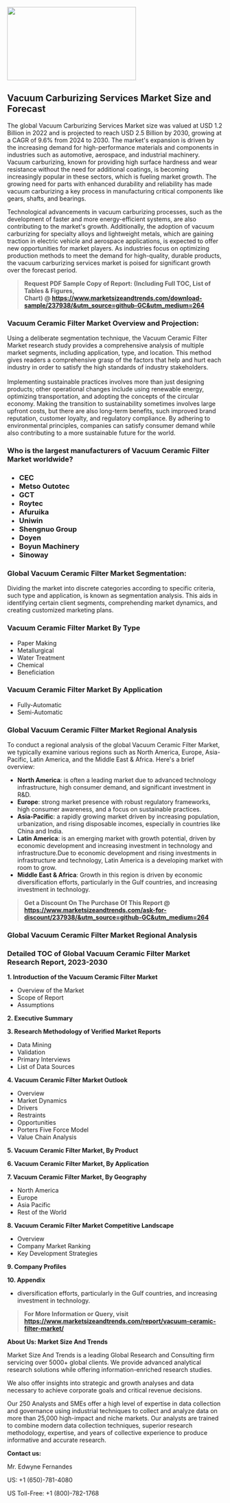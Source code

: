 <p><img class="alignnone size-medium wp-image-20088" src="https://ffe5etoiles.com/wp-content/uploads/2024/12/MST1-300x171.png" alt="" width="300" height="171" /></p><h2>Vacuum Carburizing Services Market Size and Forecast</h2><p>The global Vacuum Carburizing Services Market size was valued at USD 1.2 Billion in 2022 and is projected to reach USD 2.5 Billion by 2030, growing at a CAGR of 9.6% from 2024 to 2030. The market's expansion is driven by the increasing demand for high-performance materials and components in industries such as automotive, aerospace, and industrial machinery. Vacuum carburizing, known for providing high surface hardness and wear resistance without the need for additional coatings, is becoming increasingly popular in these sectors, which is fueling market growth. The growing need for parts with enhanced durability and reliability has made vacuum carburizing a key process in manufacturing critical components like gears, shafts, and bearings.</p><p>Technological advancements in vacuum carburizing processes, such as the development of faster and more energy-efficient systems, are also contributing to the market's growth. Additionally, the adoption of vacuum carburizing for specialty alloys and lightweight metals, which are gaining traction in electric vehicle and aerospace applications, is expected to offer new opportunities for market players. As industries focus on optimizing production methods to meet the demand for high-quality, durable products, the vacuum carburizing services market is poised for significant growth over the forecast period.</p></p><blockquote id="" class=""><strong>Request PDF Sample Copy of Report: (Including Full TOC, List of Tables &amp; Figures, Chart)&nbsp;@&nbsp;<strong><a href="https://www.marketsizeandtrends.com/download-sample/237938/&utm_source=github-GC&utm_medium=264" target="_blank">https://www.marketsizeandtrends.com/download-sample/237938/&utm_source=github-GC&utm_medium=264</a></strong></strong></blockquote><h3 id="" class="">Vacuum Ceramic Filter Market&nbsp;Overview and Projection:</h3><p id="" class="">Using a deliberate segmentation technique, the Vacuum Ceramic Filter Market research study provides a comprehensive analysis of multiple market segments, including application, type, and location. This method gives readers a comprehensive grasp of the factors that help and hurt each industry in order to satisfy the high standards of industry stakeholders. <br /> <br />Implementing sustainable practices involves more than just designing products; other operational changes include using renewable energy, optimizing transportation, and adopting the concepts of the circular economy. Making the transition to sustainability sometimes involves large upfront costs, but there are also long-term benefits, such improved brand reputation, customer loyalty, and regulatory compliance. By adhering to environmental principles, companies can satisfy consumer demand while also contributing to a more sustainable future for the world.</p><h3 id="" class="">Who is the largest manufacturers of&nbsp;Vacuum Ceramic Filter Market worldwide?</h3><h3 class=""><p><ul><li>CEC </li><li> Metso Outotec </li><li> GCT </li><li> Roytec </li><li> Afuruika </li><li> Uniwin </li><li> Shengnuo Group </li><li> Doyen </li><li> Boyun Machinery </li><li> Sinoway</li></ul></p></h3><h3 id="" class="">Global&nbsp;Vacuum Ceramic Filter Market Segmentation:</h3><p id="" class="">Dividing the market into discrete categories according to specific criteria, such type and application, is known as segmentation analysis. This aids in identifying certain client segments, comprehending market dynamics, and creating customized marketing plans.</p><h3 id="" class="">Vacuum Ceramic Filter Market&nbsp;By Type</h3><p><p><ul><li>Paper Making</li><li> Metallurgical</li><li> Water Treatment</li><li> Chemical</li><li> Beneficiation</p></li></ul></p></p><h3 id="" class="">Vacuum Ceramic Filter Market&nbsp;By Application</h3><p class=""><p><ul><li>Fully-Automatic</li><li> Semi-Automatic</li></ul></p></p><h3 id="" class="">Global Vacuum Ceramic Filter Market Regional Analysis</h3><p id="" class="">To conduct a regional analysis of the global Vacuum Ceramic Filter Market, we typically examine various regions such as North America, Europe, Asia-Pacific, Latin America, and the Middle East &amp; Africa. Here's a brief overview:</p><ul><li><strong>North America</strong>: is often a leading market due to advanced technology infrastructure, high consumer demand, and significant investment in R&amp;D.</li><li><strong>Europe</strong>: strong market presence with robust regulatory frameworks, high consumer awareness, and a focus on sustainable practices.</li><li><strong>Asia-Pacific</strong>: a rapidly growing market driven by increasing population, urbanization, and rising disposable incomes, especially in countries like China and India.</li><li><strong>Latin America</strong>: is an emerging market with growth potential, driven by economic development and increasing investment in technology and infrastructure.Due to economic development and rising investments in infrastructure and technology, Latin America is a developing market with room to grow.</li><li><strong>Middle East &amp; Africa</strong>: Growth in this region is driven by economic diversification efforts, particularly in the Gulf countries, and increasing investment in technology.</li></ul><blockquote id="" class=""><strong>Get a Discount On The Purchase Of This Report @ <strong><a href="https://www.marketsizeandtrends.com/ask-for-discount/237938/&utm_source=github-GC&utm_medium=264" target="_blank">https://www.marketsizeandtrends.com/ask-for-discount/237938/&utm_source=github-GC&utm_medium=264</a></strong></strong></blockquote><h3 id="" class="">Global Vacuum Ceramic Filter Market Regional Analysis</h3><h3 id="" class="">Detailed TOC of Global Vacuum Ceramic Filter Market Research Report, 2023-2030</h3><p id="" class=""><strong>1. Introduction of the Vacuum Ceramic Filter Market</strong></p><ul><li>Overview of the Market</li><li>Scope of Report</li><li>Assumptions</li></ul><p id="" class=""><strong>2. Executive Summary</strong></p><p id="" class=""><strong>3. Research Methodology of Verified Market Reports</strong></p><ul><li>Data Mining</li><li>Validation</li><li>Primary Interviews</li><li>List of Data Sources</li></ul><p id="" class=""><strong>4. Vacuum Ceramic Filter Market Outlook</strong></p><ul><li>Overview</li><li>Market Dynamics</li><li>Drivers</li><li>Restraints</li><li>Opportunities</li><li>Porters Five Force Model</li><li>Value Chain Analysis</li></ul><p id="" class=""><strong>5. Vacuum Ceramic Filter Market, By Product</strong></p><p id="" class=""><strong>6. Vacuum Ceramic Filter Market, By Application</strong></p><p id="" class=""><strong>7. Vacuum Ceramic Filter Market, By Geography</strong></p><ul><li>North America</li><li>Europe</li><li>Asia Pacific</li><li>Rest of the World</li></ul><p id="" class=""><strong>8. Vacuum Ceramic Filter Market Competitive Landscape</strong></p><ul><li>Overview</li><li>Company Market Ranking</li><li>Key Development Strategies</li></ul><p id="" class=""><strong>9. Company Profiles</strong></p><p id="" class=""><strong>10. Appendix</strong></p><ul><li>diversification efforts, particularly in the Gulf countries, and increasing investment in technology.</li></ul><blockquote id="" class=""><strong>For More Information or Query, visit <strong><strong><a href="https://www.marketsizeandtrends.com/report/vacuum-ceramic-filter-market/" target="_blank">https://www.marketsizeandtrends.com/report/vacuum-ceramic-filter-market/</a></strong></strong></strong></blockquote><p id="" class=""><strong>About Us: Market Size And Trends</strong></p><p id="" class="">Market Size And Trends is a leading Global Research and Consulting firm servicing over 5000+ global clients. We provide advanced analytical research solutions while offering information-enriched research studies.</p><p id="" class="">We also offer insights into strategic and growth analyses and data necessary to achieve corporate goals and critical revenue decisions.</p><p id="" class="">Our 250 Analysts and SMEs offer a high level of expertise in data collection and governance using industrial techniques to collect and analyze data on more than 25,000 high-impact and niche markets. Our analysts are trained to combine modern data collection techniques, superior research methodology, expertise, and years of collective experience to produce informative and accurate research.</p><p id="" class=""><strong>Contact us:</strong></p><p id="" class="">Mr. Edwyne Fernandes</p><p id="" class="">US: +1 (650)-781-4080</p><p id="" class="">US Toll-Free: +1 (800)-782-1768</p>
